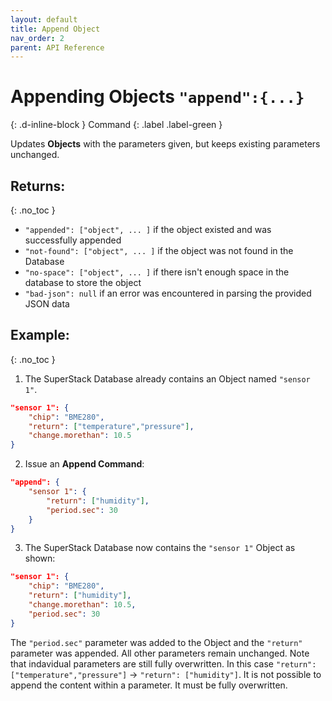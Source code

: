 ```yaml
---
layout: default
title: Append Object
nav_order: 2
parent: API Reference
---
```


# Appending Objects `"append":{...}`
{: .d-inline-block }
Command
{: .label .label-green }

Updates **Objects** with the parameters given, but keeps existing parameters unchanged.

## Returns:
{: .no_toc }

- `"appended": ["object", ... ]` if the object existed and was successfully appended
- `"not-found": ["object", ... ]` if the object was not found in the Database
- `"no-space": ["object", ... ]` if there isn't enough space in the database to store the object
- `"bad-json": null` if an error was encountered in parsing the provided JSON data

## Example:
{: .no_toc }

1. The SuperStack Database already contains an Object named `"sensor 1"`.
```json
"sensor 1": {
    "chip": "BME280",
    "return": ["temperature","pressure"],
    "change.morethan": 10.5 
}
```

2. Issue an **Append Command**:
```json
"append": {
    "sensor 1": {
        "return": ["humidity"],
        "period.sec": 30
    }
}
```

3. The SuperStack Database now contains the `"sensor 1"` Object as shown:
```json
"sensor 1": {
    "chip": "BME280",
    "return": ["humidity"],
    "change.morethan": 10.5,
    "period.sec": 30
}
```

The `"period.sec"` parameter was added to the Object and the `"return"` parameter was appended. All other parameters remain unchanged.
Note that indavidual parameters are still fully overwritten. In this case `"return": ["temperature","pressure"]` → `"return": ["humidity"]`. It is not possible to append the content within a parameter. It must be fully overwritten.